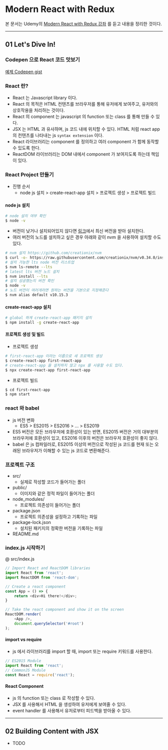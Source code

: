 # Modern React with Redux

본 문서는 Udemy의 [Modern React with Redux 강좌](https://www.udemy.com/react-redux/) 를 듣고 내용을 정리한 것이다.

---

## 01 Let's Dive In!

### Codepen 으로 React 코드 맛보기
[예제 Codepen gist](https://gist.github.com/yeomii/4aad9c1ff1c1024a07687ec57e06a154)

### React 란?
* React 는 Javascript library 이다.
* React 의 목적은 HTML 컨텐츠를 브라우저를 통해 유저에게 보여주고, 유저와의 상호작용을 처리하는 것이다.
* React 의 component 는 javascript 의 function 또는 class 를 통해 만들 수 있다.
* JSX 는 HTML 과 유사하며, js 코드 내에 위치할 수 있다. HTML 처럼 react app 의 컨텐츠를 나타내는 js `syntax extension` 이다.
* React 라이브러리는 component 를 정의하고 여러 component 가 함께 동작할 수 있도록 한다.
* ReactDOM 라이브러리는 DOM 내에서 component 가 보여지도록 하는데 책임이 있다.

### React Project 만들기
* 진행 순서
    * node js 설치 > create-react-app 설치 > 프로젝트 생성 > 프로젝트 빌드
#### node js 설치
```sh
# node 설치 여부 확인
$ node -v 
```
* 버전이 낮거나 설치되어있지 않다면 [링크](https://nodejs.org/en/download/)에서 최신 버전을 받아 설치한다.
* 여러 버전의 노드를 설치하고 싶은 경우 아래와 같이 nvm 을 사용하여 설치할 수도 있다.
```sh
# nvm 설치 https://github.com/creationix/nvm
$ curl -o- https://raw.githubusercontent.com/creationix/nvm/v0.34.0/install.sh | bash
# 설치 가능한 lts node 버전 리스트업
$ nvm ls-remote --lts
# latest lts 버전 노드 설치
$ nvm install --lts
# 설치 성공했는지 버전 확인
$ node -v 
# 노드 버전이 여러개라면 원하는 버전을 기본으로 지정해준다
$ nvm alias default v10.15.3
```
#### create-react-app 설치
```sh
# global 하게 create-react-app 패키지 설치
$ npm install -g create-react-app
```
#### 프로젝트 생성 및 빌드
* 프로젝트 생성
```sh
# first-react-app 이라는 이름으로 새 프로젝트 생성
$ create-react-app first-react-app
# create-react-app 을 설치하지 않고 npx 를 사용할 수도 있다.
$ npx create-react-app first-react-app
```
* 프로젝트 빌드
```sh
$ cd first-react-app
$ npm start
```

### react 와 babel
* js 버전 변화
    * ES5 > ES2015 > ES2016 > ... > ES2019
* ES5 버전은 모든 브라우저에 호환성이 있는 반면, ES2015 버전은 거의 대부분의 브라우저에 호환성이 있고, ES2016 이후의 버전은 브라우저 호환성이 좋지 않다.
* babel 은 js 컴파일러로, ES2015 이상의 버전으로 작성된 js 코드를 현재 또는 오래된 브라우저가 이해할 수 있는 js 코드로 변환해준다.

### 프로젝트 구조 
* src/
    * 실제로 작성할 코드가 들어가는 폴더
* public/
    * 이미지와 같은 정적 파일이 들어가는 폴더
* node_modules/
    * 프로젝트 의존성이 들어가는 폴더
* package.json
    * 프로젝트 의존성을 설정하고 기록하는 파일
* package-lock.json
    * 설치된 패키지의 정확한 버전을 기록하는 파일
* README.md

### index.js 시작하기
@ src/index.js 
```js
// Import React and ReactDOM libraries
import React from 'react';
import ReactDOM from 'react-dom';

// Create a react component
const App = () => {
    return <div>Hi there!</div>;
}

// Take the react component and show it on the screen
ReactDOM.render(
    <App />,
    document.querySelector('#root')
);
```

#### import vs require
* js 에서 라이브러리를 import 할 때, import 또는 require 키워드를 사용한다.
```js
// ES2015 Module
import React from 'react';
// CommonJS Module
const React = require('react');
```

#### React Component
* js 의 function 또는 class 로 작성할 수 있다.
* JSX 를 사용해서 HTML 을 생성하여 유저에게 보여줄 수 있다.
* event handler 를 사용해서 유저로부터 피드백을 받아올 수 있다.

---

## 02 Building Content with JSX
* TODO
